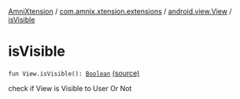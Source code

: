 [AmniXtension](../../index.md) / [com.amnix.xtension.extensions](../index.md) / [android.view.View](index.md) / [isVisible](./is-visible.md)

# isVisible

`fun View.isVisible(): `[`Boolean`](https://kotlinlang.org/api/latest/jvm/stdlib/kotlin/-boolean/index.html) [(source)](https://github.com/AmniX/AmniXTension/tree/master/AmniXtension/src/main/java/com/amnix/xtension/extensions/ViewExtensions.kt#L175)

check if View is Visible to User Or Not

